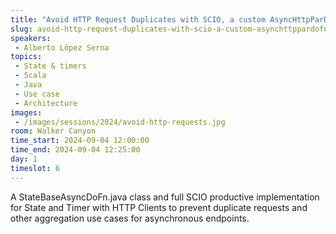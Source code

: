 ```yaml
---
title: "Avoid HTTP Request Duplicates with SCIO, a custom AsyncHttpParDoFn and State & Timers"
slug: avoid-http-request-duplicates-with-scio-a-custom-asynchttppardofn-and-state-timers
speakers:
 - Alberto López Serna
topics:
 - State & timers
 - Scala
 - Java
 - Use case
 - Architecture
images:
 - /images/sessions/2024/avoid-http-requests.jpg 
room: Walker Canyon
time_start: 2024-09-04 12:00:00
time_end: 2024-09-04 12:25:00
day: 1
timeslot: 6
---
```


A StateBaseAsyncDoFn.java class and full SCIO productive implementation for State and Timer with HTTP Clients to prevent duplicate requests and other aggregation use cases for asynchronous endpoints.
